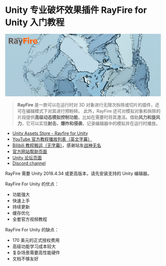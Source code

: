 # Unity 专业破坏效果插件 RayFire for Unity 入门教程

![RayFire](Assets/Images/sl_shatter.png)

> **RayFire** 是一款可以在运行时对 3D 对象进行无限次拆除或切片的插件，还可在编辑模式下对其进行预粉碎。
> 此外，RayFire 还可对模拟对象和拆除的片段提供**高级动态模拟控制功能**，比如在需要时将其激活。借助**风力和旋风力**，它可以实现**射击、爆炸和侵袭**，记录编辑器中的模拟并在运行时播放。

+ [Unity Assets Store - Rayfire for Unity](https://assetstore.unity.com/packages/tools/game-toolkits/rayfire-for-unity-148690)
+ [YouTube 官方教程播放列表（英文字幕）](https://www.youtube.com/playlist?list=PLcjScvftXufKA-dLmqvokYnU7zFfKYWk0)
+ [Bilibili 教程搬运（无字幕）](https://www.bilibili.com/video/BV1P64y197KC)，感谢站友[战神无名](https://space.bilibili.com/179025849)
+ [官方网站帮助页面](http://rayfirestudios.com/category/online-help-unity/)
+ [Unity 论坛页面](https://forum.unity.com/threads/released-rayfire-for-unity-runtime-demolition-and-fragmentation-plugin.674593/)
+ [Discord channel](https://discord.gg/8G98JKj)

RayFire 需要 Unity 2018.4.34 或更高版本，请先安装支持的 Unity 编辑器。

RayFire For Unity 的优点：

+ 功能强大
+ 快速上手
+ 持续更新
+ 缓存优化
+ 全套官方视频教程

RayFire For Unity 的缺点：

+ 170 美元的正式授权费用
+ 高级功能学习成本较大
+ 复杂场景需要高性能硬件
+ 文档不够友好
